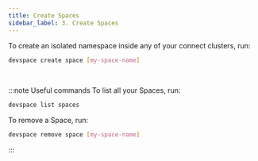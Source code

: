 ```yaml
---
title: Create Spaces
sidebar_label: 3. Create Spaces
---
```


To create an isolated namespace inside any of your connect clusters, run:
```bash
devspace create space [my-space-name]
```

<br/>

:::note Useful commands
To list all your Spaces, run:
```bash
devspace list spaces
```

To remove a Space, run:
```bash
devspace remove space [my-space-name]
```
:::